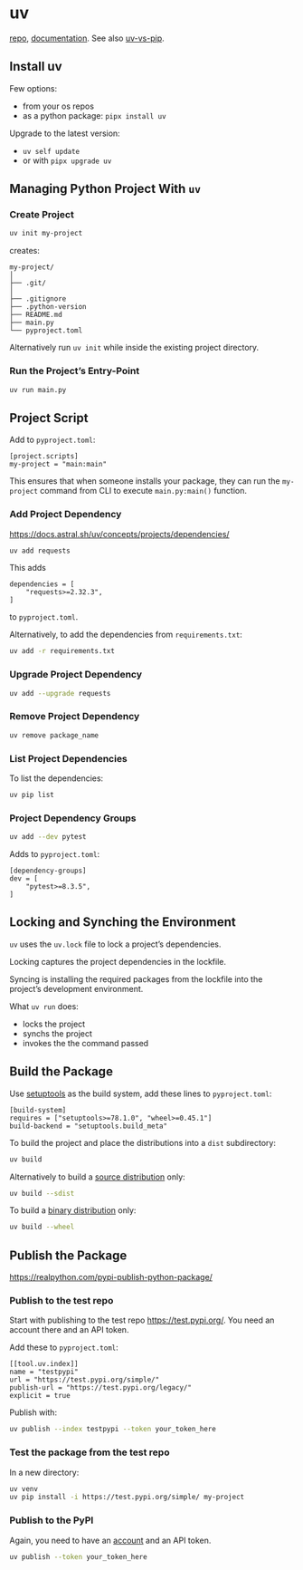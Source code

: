 # uv

[repo](https://github.com/astral-sh/uv), [documentation](https://docs.astral.sh/uv).
See also [uv-vs-pip](./uv-vs-pip.html).

## Install uv

Few options:

* from your os repos
* as a python package: `pipx install uv`

Upgrade to the latest version:

* `uv self update`
* or with `pipx upgrade uv`

## Managing Python Project With `uv`

### Create Project

```sh
uv init my-project
```

creates:
```
my-project/
│
├── .git/
│
├── .gitignore
├── .python-version
├── README.md
├── main.py
└── pyproject.toml
```

Alternatively run `uv init` while inside the existing project directory.

### Run the Project’s Entry-Point

```sh
uv run main.py
```

## Project Script

Add to `pyproject.toml`:
```
[project.scripts]
my-project = "main:main"
```

This ensures that when someone installs your package, they can run the `my-project` command from CLI to execute `main.py:main()` function.

### Add Project Dependency

https://docs.astral.sh/uv/concepts/projects/dependencies/

```sh
uv add requests
```
This adds
```
dependencies = [
    "requests>=2.32.3",
]
```
to `pyproject.toml`.

Alternatively, to add the dependencies from `requirements.txt`:

```sh
uv add -r requirements.txt
```

### Upgrade Project Dependency

```sh
uv add --upgrade requests
```

### Remove Project Dependency

```sh
uv remove package_name
```

### List Project Dependencies

To list the dependencies:
```sh
uv pip list
```

### Project Dependency Groups

```sh
uv add --dev pytest
```

Adds to `pyproject.toml`:
```
[dependency-groups]
dev = [
    "pytest>=8.3.5",
]
```

## Locking and Synching the Environment

`uv` uses the `uv.lock` file to lock a project’s dependencies.

Locking captures the project dependencies in the lockfile.

Syncing is installing the required packages from the lockfile into the project’s development environment.

What `uv run` does:

* locks the project
* synchs the project
* invokes the the command passed

## Build the Package

Use [setuptools](https://setuptools.pypa.io/en/latest/) as the build system, add these lines to `pyproject.toml`:

```
[build-system]
requires = ["setuptools>=78.1.0", "wheel>=0.45.1"]
build-backend = "setuptools.build_meta"
```

To build the project and place the distributions into a `dist` subdirectory:
```sh
uv build
```

Alternatively to build a [source distribution](https://packaging.python.org/en/latest/glossary/#term-Source-Distribution-or-sdist) only:
```sh
uv build --sdist
```

To build a [binary distribution](https://packaging.python.org/en/latest/glossary/#term-Binary-Distribution) only:
```sh
uv build --wheel
```

## Publish the Package

https://realpython.com/pypi-publish-python-package/

### Publish to the test repo

Start with publishing to the test repo https://test.pypi.org/.  You need an account there and an API token.

Add these to `pyproject.toml`:

```
[[tool.uv.index]]
name = "testpypi"
url = "https://test.pypi.org/simple/"
publish-url = "https://test.pypi.org/legacy/"
explicit = true
```

Publish with:
```sh
uv publish --index testpypi --token your_token_here
```

### Test the package from the test repo

In a new directory:
```sh
uv venv
uv pip install -i https://test.pypi.org/simple/ my-project
```

### Publish to the PyPI

Again, you need to have an [account](https://pypi.org/account/register/) and an API token.

```sh
uv publish --token your_token_here
```
